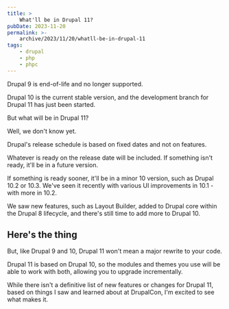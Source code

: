 ```yaml
---
title: >
    What'll be in Drupal 11?
pubDate: 2023-11-20
permalink: >-
    archive/2023/11/20/whatll-be-in-drupal-11
tags:
    - drupal
    - php
    - phpc
---
```


Drupal 9 is end-of-life and no longer supported.

Drupal 10 is the current stable version, and the development branch for Drupal 11 has just been started.

But what will be in Drupal 11?

Well, we don't know yet.

Drupal's release schedule is based on fixed dates and not on features.

Whatever is ready on the release date will be included. If something isn't ready, it'll be in a future version.

If something is ready sooner, it'll be in a minor 10 version, such as Drupal 10.2 or 10.3. We've seen it recently with various UI improvements in 10.1 - with more in 10.2.

We saw new features, such as Layout Builder, added to Drupal core within the Drupal 8 lifecycle, and there's still time to add more to Drupal 10.

## Here's the thing

But, like Drupal 9 and 10, Drupal 11 won't mean a major rewrite to your code.

Drupal 11 is based on Drupal 10, so the modules and themes you use will be able to work with both, allowing you to upgrade incrementally.

While there isn't a definitive list of new features or changes for Drupal 11, based on things I saw and learned about at DrupalCon, I'm excited to see what makes it.
